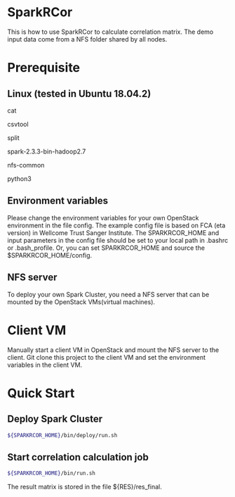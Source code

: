 # SparkRCor
This is how to use SparkRCor to calculate correlation matrix. The demo input data come from a NFS folder shared by all nodes.

# Prerequisite
## Linux (tested in Ubuntu 18.04.2)
cat

csvtool

split

spark-2.3.3-bin-hadoop2.7

nfs-common

python3

## Environment variables
Please change the environment variables for your own OpenStack environment in the file config. The example config file is based on FCA (eta version) in Wellcome Trust Sanger Institute. The SPARKRCOR_HOME and input parameters in the config file should be set to your local path in .bashrc or .bash_profile. Or, you can set SPARKRCOR_HOME and source the $SPARKRCOR_HOME/config.

## NFS server
To deploy your own Spark Cluster, you need a NFS server that can be mounted by the OpenStack VMs(virtual machines).

# Client VM
Manually start a client VM in OpenStack and mount the NFS server to the client. Git clone this project to the client VM and set the environment variables in the client VM.

# Quick Start
## Deploy Spark Cluster
``` sh
${SPARKRCOR_HOME}/bin/deploy/run.sh
```

## Start correlation calculation job
``` sh
${SPARKRCOR_HOME}/bin/run.sh
```

The result matrix is stored in the file ${RES}/res_final.
